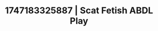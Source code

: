 ---
categories:
- Close contact
- Coworker crush
- Lip gloss fantasy
- Rough sex
- Hands-on body
image: /assets/images/1747183325887.webp
layout: post
seo:
  description: Featured content with sensual ABDL Play, Scat Fetish. HD images available.
  keywords: ABDL Play, Scat Fetish
  og_image: /assets/images/1747183325887.webp
  schema_type: VisualArtwork
tags:
- ABDL Play
- Scat Fetish
- '#1747183325887'
title: 1747183325887 | Scat Fetish ABDL Play
---